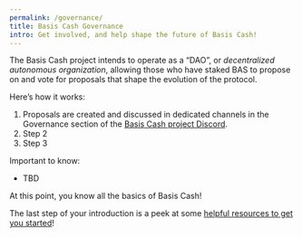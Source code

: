 ```yaml
---
permalink: /governance/
title: Basis Cash Governance
intro: Get involved, and help shape the future of Basis Cash!
---
```


The Basis Cash project intends to operate as a “DAO”, or *decentralized autonomous organization*, allowing those who have staked BAS to propose on and vote for proposals that shape the evolution of the protocol.

Here’s how it works:

1. Proposals are created and discussed in dedicated channels in the Governance section of the [Basis Cash project Discord](https://discord.gg/UEZq3HF5Eu).
2. Step 2
3. Step 3

Important to know:

- TBD

At this point, you know all the basics of Basis Cash!

The last step of your introduction is a peek at some [helpful resources to get you started](/resources/)!